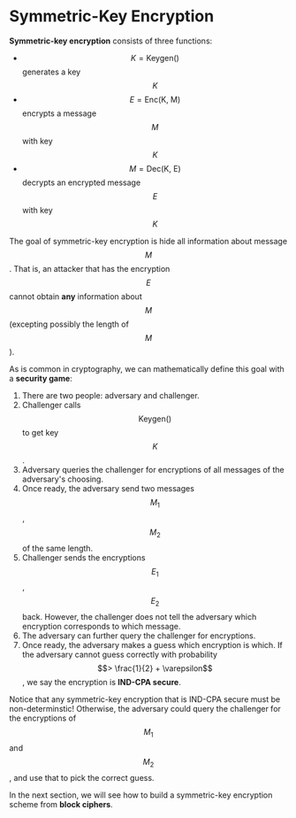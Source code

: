 # Symmetric-Key Encryption

__Symmetric-key encryption__ consists of three functions:

- $$K = \text{Keygen}()$$ generates a key $$K$$
- $$E = \text{Enc(K, M)}$$ encrypts a message $$M$$ with key $$K$$
- $$M = \text{Dec(K, E)}$$ decrypts an encrypted message $$E$$ with key $$K$$

The goal of symmetric-key encryption is hide all information about message $$M$$. That is, an attacker that has the encryption $$E$$ cannot obtain __any__ information about $$M$$ (excepting possibly the length of $$M$$).

As is common in cryptography, we can mathematically define this goal with a __security game__:

1. There are two people: adversary and challenger.
2. Challenger calls $$\text{Keygen}()$$ to get key $$K$$.
3. Adversary queries the challenger for encryptions of all messages of the adversary's choosing.
4. Once ready, the adversary send two messages $$M_1$$, $$M_2$$ of the same length.
5. Challenger sends the encryptions $$E_1$$, $$E_2$$ back. However, the challenger does not tell the adversary which encryption corresponds to which message.
6. The adversary can further query the challenger for encryptions.
7. Once ready, the adversary makes a guess which encryption is which. If the adversary cannot guess correctly with probability $$> \frac{1}{2} + \varepsilon$$, we say the encryption is __IND-CPA secure__.

Notice that any symmetric-key encryption that is IND-CPA secure must be non-determinstic! Otherwise, the adversary could query the challenger for the encryptions of $$M_1$$ and $$M_2$$, and use that to pick the correct guess.

In the next section, we will see how to build a symmetric-key encryption scheme from __block ciphers__.